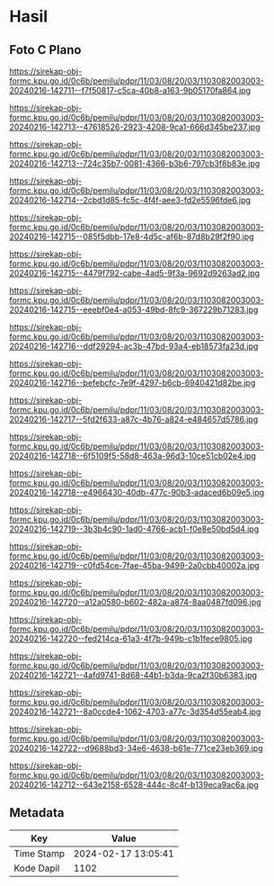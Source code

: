 # Hasil

## Foto C Plano

https://sirekap-obj-formc.kpu.go.id/0c6b/pemilu/pdpr/11/03/08/20/03/1103082003003-20240216-142711--f7f50817-c5ca-40b8-a163-9b05170fa864.jpg

https://sirekap-obj-formc.kpu.go.id/0c6b/pemilu/pdpr/11/03/08/20/03/1103082003003-20240216-142713--47618526-2923-4208-9ca1-666d345be237.jpg

https://sirekap-obj-formc.kpu.go.id/0c6b/pemilu/pdpr/11/03/08/20/03/1103082003003-20240216-142713--724c35b7-0081-4366-b3b6-797cb3f8b83e.jpg

https://sirekap-obj-formc.kpu.go.id/0c6b/pemilu/pdpr/11/03/08/20/03/1103082003003-20240216-142714--2cbd1d85-fc5c-4f4f-aee3-fd2e5596fde6.jpg

https://sirekap-obj-formc.kpu.go.id/0c6b/pemilu/pdpr/11/03/08/20/03/1103082003003-20240216-142715--085f5dbb-17e8-4d5c-af6b-87d8b29f2f90.jpg

https://sirekap-obj-formc.kpu.go.id/0c6b/pemilu/pdpr/11/03/08/20/03/1103082003003-20240216-142715--4479f792-cabe-4ad5-9f3a-9692d9263ad2.jpg

https://sirekap-obj-formc.kpu.go.id/0c6b/pemilu/pdpr/11/03/08/20/03/1103082003003-20240216-142715--eeebf0e4-a053-49bd-8fc9-367229b71283.jpg

https://sirekap-obj-formc.kpu.go.id/0c6b/pemilu/pdpr/11/03/08/20/03/1103082003003-20240216-142716--ddf29294-ac3b-47bd-93a4-eb18573fa23d.jpg

https://sirekap-obj-formc.kpu.go.id/0c6b/pemilu/pdpr/11/03/08/20/03/1103082003003-20240216-142716--befebcfc-7e9f-4297-b6cb-6940421d82be.jpg

https://sirekap-obj-formc.kpu.go.id/0c6b/pemilu/pdpr/11/03/08/20/03/1103082003003-20240216-142717--5fd2f633-a87c-4b76-a824-e484657d5786.jpg

https://sirekap-obj-formc.kpu.go.id/0c6b/pemilu/pdpr/11/03/08/20/03/1103082003003-20240216-142718--6f5109f5-58d8-463a-96d3-10ce51cb02e4.jpg

https://sirekap-obj-formc.kpu.go.id/0c6b/pemilu/pdpr/11/03/08/20/03/1103082003003-20240216-142718--e4966430-40db-477c-90b3-adaced6b09e5.jpg

https://sirekap-obj-formc.kpu.go.id/0c6b/pemilu/pdpr/11/03/08/20/03/1103082003003-20240216-142719--3b3b4c90-1ad0-4766-acb1-f0e8e50bd5d4.jpg

https://sirekap-obj-formc.kpu.go.id/0c6b/pemilu/pdpr/11/03/08/20/03/1103082003003-20240216-142719--c0fd54ce-7fae-45ba-9499-2a0cbb40002a.jpg

https://sirekap-obj-formc.kpu.go.id/0c6b/pemilu/pdpr/11/03/08/20/03/1103082003003-20240216-142720--a12a0580-b602-482a-a874-8aa0487fd096.jpg

https://sirekap-obj-formc.kpu.go.id/0c6b/pemilu/pdpr/11/03/08/20/03/1103082003003-20240216-142720--fed214ca-61a3-4f7b-949b-c1b1fece9805.jpg

https://sirekap-obj-formc.kpu.go.id/0c6b/pemilu/pdpr/11/03/08/20/03/1103082003003-20240216-142721--4afd9741-8d68-44b1-b3da-9ca2f30b6383.jpg

https://sirekap-obj-formc.kpu.go.id/0c6b/pemilu/pdpr/11/03/08/20/03/1103082003003-20240216-142721--8a0ccde4-1062-4703-a77c-3d354d55eab4.jpg

https://sirekap-obj-formc.kpu.go.id/0c6b/pemilu/pdpr/11/03/08/20/03/1103082003003-20240216-142722--d9688bd3-34e6-4638-b61e-771ce23eb369.jpg

https://sirekap-obj-formc.kpu.go.id/0c6b/pemilu/pdpr/11/03/08/20/03/1103082003003-20240216-142712--643e2158-6528-444c-8c4f-b139eca9ac6a.jpg


## Metadata

| Key        | Value               |
| ---------- | ------------------- |
| Time Stamp | 2024-02-17 13:05:41 |
| Kode Dapil | 1102                |



